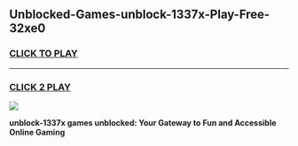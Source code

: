 
## Unblocked-Games-unblock-1337x-Play-Free-32xe0
<h3>
<a href="https://premium76.site?title=unblock-1337x&ref=20M">CLICK TO PLAY</a></h3>
<hr>

<h3>
<a href="https://premium76.site?title=unblock-1337x&ref=20M">CLICK 2 PLAY</a>
  
</h3>

<a href="https://premium76.site?title=unblock-1337x&ref=19M"><img src="https://clearcache.store/games.png"></a>


**unblock-1337x games unblocked: Your Gateway to Fun and Accessible Online Gaming**
